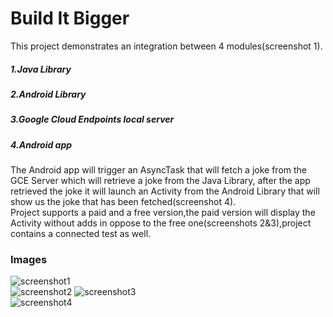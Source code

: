 # Build It Bigger  
This project demonstrates an integration between 4 modules(screenshot 1).  
##### 1.Java Library  
##### 2.Android Library  
##### 3.Google Cloud Endpoints local server  
##### 4.Android app  
The Android app will trigger an AsyncTask that will fetch a joke from the GCE Server which will retrieve a joke from the Java Library,  after the app retrieved the joke it will launch an Activity from the Android Library that will show us the joke that has been fetched(screenshot 4).  
Project supports a paid and a free version,the paid version will display the Activity without adds in oppose to the free one(screenshots 2&3),project contains a connected test as well.  
### Images  
![screenshot1](https://image.ibb.co/kQesUG/rsz_builditbiggerflowchart.png)  
![screenshot2](https://image.ibb.co/dDyVGw/rsz_1screenshot_1516799722.png)
![screenshot3](https://image.ibb.co/cpGp9G/rsz_screenshot_1516799630.png)  
![screenshot4](https://image.ibb.co/imXPbw/rsz_screenshot_1516799690.png)  
